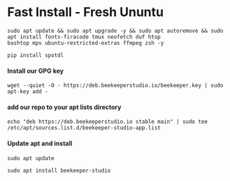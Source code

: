 # Fast Install - Fresh Ununtu

```
sudo apt update && sudo apt upgrade -y && sudo apt autoremove && sudo apt install fonts-firacode tmux neofetch duf htop
bashtop mpv ubuntu-restricted-extras ffmpeg zsh -y
```

```
pip install spotdl
```

#### Install our GPG key
```wget --quiet -O - https://deb.beekeeperstudio.io/beekeeper.key | sudo apt-key add -```

#### add our repo to your apt lists directory
```echo "deb https://deb.beekeeperstudio.io stable main" | sudo tee /etc/apt/sources.list.d/beekeeper-studio-app.list```

#### Update apt and install
```sudo apt update```

```sudo apt install beekeeper-studio```
